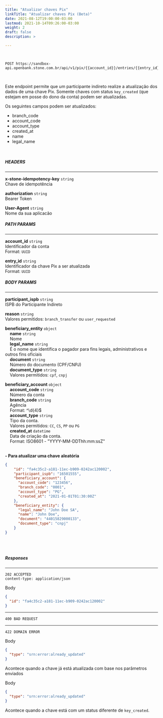 ```yaml
---
title: "Atualizar chaves Pix"
linkTitle: "Atualizar chaves Pix (Beta)"
date: 2021-08-12T19:00:00-03:00
lastmod: 2021-10-14T09:26:00-03:00
weight: 2
draft: false
description: >

---
```


<br>

```
POST https://sandbox-api.openbank.stone.com.br/api/v1/pix/{{account_id}}/entries/{{entry_id}}
```

<br>

Este endpoint permite que um participante indireto realize a atualização dos dados de uma chave Pix.
Somente chaves com status `key_created` (que estejam em posse do dono da conta) podem ser atualizadas.

Os seguintes campos podem ser atualizados:
  * branch_code
  * account_code
  * account_type
  * created_at
  * name
  * legal_name
<br>

##### **HEADERS**

---

**x-stone-idempotency-key** `string`
<br>Chave de idempotência

**authorization** `string`
<br> Bearer Token

**User-Agent** `string`
<br> Nome da sua aplicacão
<br>

##### **PATH PARAMS**

---

**account_id** `string`
<br> Identificador da conta
<br>Format: `UUID`

**entry_id** `string`
<br> Identificador da chave Pix a ser atualizada
<br>Format: `UUID`
<br>

##### **BODY PARAMS**

---

**participant_ispb** `string`
<br> ISPB do Participante Indireto

**reason** `string`
<br> Valores permitidos: `branch_transfer` ou `user_requested`

**beneficiary_entity** `object`
<br>&nbsp;&nbsp;&nbsp;&nbsp;**name** `string`
<br>&nbsp;&nbsp;&nbsp;&nbsp;Nome
<br>&nbsp;&nbsp;&nbsp;&nbsp;**legal_name** `string`
<br>&nbsp;&nbsp;&nbsp;&nbsp;É o nome que identifica o pagador para fins legais, administrativos e outros fins oficiais
<br>&nbsp;&nbsp;&nbsp;&nbsp;**document** `string`
<br>&nbsp;&nbsp;&nbsp;&nbsp;Número do documento (CPF/CNPJ)
<br>&nbsp;&nbsp;&nbsp;&nbsp;**document_type** `string`
<br>&nbsp;&nbsp;&nbsp;&nbsp;Valores permitidos: `cpf`, `cnpj`

**beneficiary_account** `object`
<br>&nbsp;&nbsp;&nbsp;&nbsp;**account_code** `string`
<br>&nbsp;&nbsp;&nbsp;&nbsp;Número da conta
<br>&nbsp;&nbsp;&nbsp;&nbsp;**branch_code** `string`
<br>&nbsp;&nbsp;&nbsp;&nbsp;Agência
<br>&nbsp;&nbsp;&nbsp;&nbsp;Format: ^\d{4}$
<br>&nbsp;&nbsp;&nbsp;&nbsp;**account_type** `string`
<br>&nbsp;&nbsp;&nbsp;&nbsp;Tipo da conta.
<br>&nbsp;&nbsp;&nbsp;&nbsp;Valores permitidos: `CC`, `CS`, `PP` ou `PG`
<br>&nbsp;&nbsp;&nbsp;&nbsp;**created_at** `datetime`
<br>&nbsp;&nbsp;&nbsp;&nbsp;Data de criação da conta.
<br>&nbsp;&nbsp;&nbsp;&nbsp;Format: ISO8601 - "YYYY-MM-DDThh:mm:ssZ"
<br><br>

**- Para atualizar uma chave aleatória**

```json
{
    "id": "fa4c35c2-a181-11ec-b909-0242ac120002",
    "participant_ispb": "16501555",
    "beneficiary_account": {
      "account_code": "123456",
      "branch_code": "0001",
      "account_type": "PG",
      "created_at": "2021-01-01T01:30:00Z"
    },
    "beneficiary_entity": {
      "legal_name": "John Doe SA",
      "name": "John Doe",
      "document": "44015829000133",
      "document_type": "cnpj"
    }
}
```

<br> <br>

##### **Responses**

---

```
202 ACCEPTED
content-type: application/json
```

Body

```json
{
  "id": "fa4c35c2-a181-11ec-b909-0242ac120002"
}
```

---

```
400 BAD REQUEST
```

---

```
422 DOMAIN ERROR
```

Body
```json
{
  "type": "srn:error:already_updated"
}
```
Acontece quando a chave já está atualizada com base nos parâmetros enviados
<br>

Body
```json
{
  "type": "srn:error:already_updated"
}
```
Acontece quando a chave está com um status diferente de `key_created`.
<br><br>
